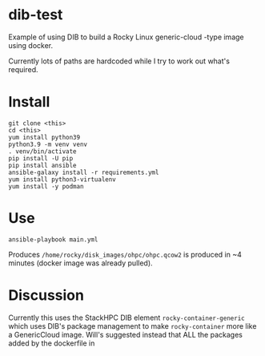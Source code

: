 # dib-test

Example of using DIB to build a Rocky Linux generic-cloud -type image using docker.

Currently lots of paths are hardcoded while I try to work out what's required.

# Install

    git clone <this>
    cd <this>
    yum install python39
    python3.9 -m venv venv
    . venv/bin/activate
    pip install -U pip
    pip install ansible
    ansible-galaxy install -r requirements.yml
    yum install python3-virtualenv
    yum install -y podman

# Use

    ansible-playbook main.yml

Produces `/home/rocky/disk_images/ohpc/ohpc.qcow2` is produced in ~4 minutes (docker image was already pulled).

# Discussion

Currently this uses the StackHPC DIB element `rocky-container-generic` which uses DIB's package management to make `rocky-container` more like a GenericCloud image. Will's suggested instead that ALL the packages added by the dockerfile in 